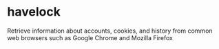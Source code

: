 # havelock
Retrieve information about accounts, cookies, and history from common web browsers such as Google Chrome and Mozilla Firefox

